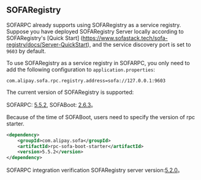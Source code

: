 ## SOFARegistry

SOFARPC already supports using SOFARegistry as a service registry. Suppose you have deployed SOFARegistry Server locally according to SOFARegistry's [Quick Start] (https://www.sofastack.tech/sofa-registry/docs/Server-QuickStart), and the service discovery port is set to `9603` by default.

To use SOFARegistry as a service registry in SOFARPC, you only need to add the following configuration to `application.properties`:
```
com.alipay.sofa.rpc.registry.address=sofa://127.0.0.1:9603
```

The current version of SOFARegistry is supported:

SOFARPC: [5.5.2](https://github.com/sofastack/sofa-rpc/releases), SOFABoot: [2.6.3](https://github.com/sofastack/sofa-boot/releases/)。

Because of the time of SOFABoot, users need to specify the version of rpc starter.

```xml
<dependency>
    <groupId>com.alipay.sofa</groupId>
    <artifactId>rpc-sofa-boot-starter</artifactId>
    <version>5.5.2</version>
</dependency>
```

SOFARPC integration verification SOFARegistry server version:[5.2.0](https://github.com/sofastack/sofa-registry/releases/tag/5.2.0)。
